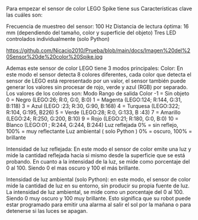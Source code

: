 Para empezar el sensor de color LEGO Spike tiene sus Características clave las cuáles son:

Frecuencia de muestreo del sensor: 100 Hz
Distancia de lectura óptima: 16 mm (dependiendo del tamaño, color y superficie del objeto)
Tres LED controlados individualmente (solo Python)

https://github.com/Nicacio2010/Prueba/blob/main/docs/Imagen%20del%20Sensor%20de%20color%20Spike.jpg

Ademas este sensor de color LEGO tiene 3 modos principales:
Color: 
En este modo el sensor detecta 8 colores diferentes, cada color que detecta el sensor de LEGO está representado por un valor,
el sensor también puede generar los valores sin procesar de rojo, verde y azul (RGB) por separado. 
Los valores de los colores son:
Modo	Rango de salida
Color	-1 = Sin objeto 0 = Negro (LEGO:26; R:0, G:0, B:0)
1 = Magenta (LEGO:124; R:144, G:31, B:118)
3 = Azul (LEGO :23; R:30, G:90, B:168)
4 = Turquesa (LEGO:322; R:104, G:195, B226)
5 = Verde (LEGO:28; R:0, G:133, B :43)
7 = Amarillo (LEGO:24; R:250, G:200, B:10) 9
= Rojo (LEGO:21; R:180, G:0, B:0)
10 = Blanco (LEGO:01 ; R:244, G:244, B:244)
Luz reflejada	0% = sin reflejo, 100% = muy reflectante
Luz ambiental ( solo Python )	0% = oscuro, 100% = brillante

Intensidad de luz reflejada:
En este modo el sensor de color emite una luz y mide la cantidad reflejada hacia si mismo desde la superficie que se está probando. En cuanto a la intensidad 
de la luz, se mide como porcentaje del 0 al 100. Siendo 0 el mas oscuro y 100 el más brillante.

Intensidad de luz ambiental (solo Python): en este modo, el sensor de color mide la cantidad de luz en su entorno, sin producir su propia fuente de luz. La intensidad
de luz ambiental, se mide como un porcentaje del 0 al 100. Siendo 0 muy oscuro y 100 muy brillante.
Esto significa que su robot puede estar programado para emitir una alarma al salir el sol por la mañana o para detenerse si las luces se apagan.







